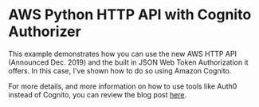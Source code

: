 # AWS Python HTTP API with Cognito Authorizer

This example demonstrates how you can use the new AWS HTTP API (Announced Dec. 2019) and the built in JSON Web Token Authorization it offers. In this case, I've shown how to do so using Amazon Cognito. 

For more details, and more information on how to use tools like Auth0 instead of Cognito, you can review the blog post [here](https://serverless.com/blog/serverless-auth-with-aws-http-apis).
